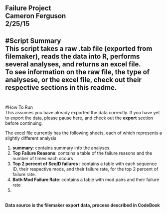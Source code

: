 Failure Project<br>
Cameron Ferguson<br>
2/25/15<br>
---
#Script Summary
<br>
This script takes a raw .tab file (exported from filemaker), reads the data into R, performs several analyses, and returns an excel file.<br>
To see information on the raw file, the type of analysese, or the excel file, check out their respective sections in this readme.<br>
<br>
---
#How To Run
<br>
This assumes you have already exported the data correctly. If you have yet to export the data, please pause here, and check out the <b>export</b> section before continuing.

The excel file currently has the following sheets, each of which represents a slightly different analysis <br>
1) <b>summary</b>: contains summary info the analyses. <br>
2) <b>Top Failure Reasons</b>: contains a table of the failure reasons and the number of times each occurs<br>
3) <b>Top 2 percent of SeqID failures </b>: contains a table with each sequence ID, their respective mods, and their failure rate, for the top 2 percent of failure rate.<br>
4) <b>Both Mod Failure Rate</b>: contains a table with mod pairs and their failure rate<br>
5) <b>
<br>
Data source is the filemaker export data, process described in CodeBook

